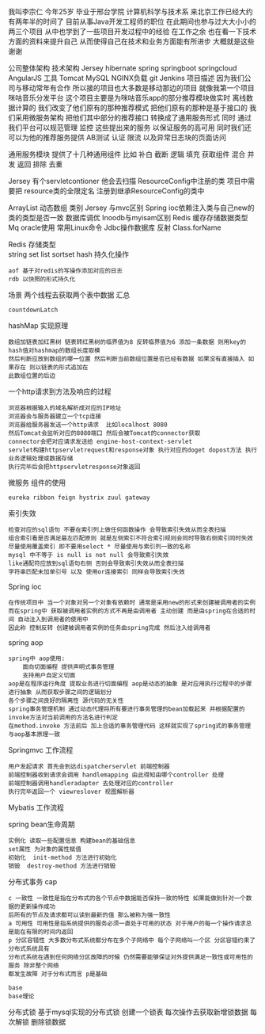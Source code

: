 我叫李宗仁 今年25岁 毕业于邢台学院 计算机科学与技术系 来北京工作已经大约有两年半的时间了 
目前从事Java开发工程师的职位  在此期间也参与过大大小小的两三个项目 从中也学到了一些项目开发过程中的经验 
在工作之余 也在看一下技术方面的资料来提升自己 从而使得自己在技术和业务方面能有所进步 大概就是这些 谢谢


公司整体架构
技术架构 Jersey hibernate spring springboot springcloud AngularJS 
工具 Tomcat MySQL NGINX负载 git Jenkins
项目描述
因为我们公司与移动常年有合作 所以接的项目也大多数是移动那边的项目 就像我第一个项目 咪咕音乐分发平台
 这个项目主要是为咪咕音乐app的部分推荐模块做实时 离线数据计算的 我们改变了他们原有的那种推荐模式 
 把他们原有的那种是基于接口的 我们采用微服务架构 把他们其中部分的推荐接口 转换成了通用服务形式 
 同时 通过我们平台可以规范管理 监控  这些提出来的服务 以保证服务的高可用 同时我们还可以为他的推荐服务提供 
 AB测试 认证 限流 以及异常日志块的页面访问 

通用服务模块 提供了十几种通用组件 比如 补白 截断 逻辑 填充 获取组件 混合 并发 返回 排除 去重  


Jersey 有个servletcontioner 他会去扫描 ResourceConfig中注册的类 项目中需要把 resource类的全限定名 
注册到继承ResourceConfig的类中



ArrayList 动态数组  类别
Jersey 与mvc区别
Spring ioc依赖注入类与自己new的类的类型是否一致
数据库调优
Inoodb与myisam区别
Redis 缓存存储数据类型
Mq oracle使用
常用Linux命令
Jdbc操作数据库
反射
Class.forName


Redis 存储类型  
   string set list sortset hash
持久化操作

    aof 基于对redis的写操作添加对应的日志 
    rdb 以快照的形式持久化
场景 两个线程去获取两个表中数据  汇总

    countdownLatch
hashMap 实现原理

    数组加链表加红黑树 链表转红黑树的临界值为8 反转临界值为6 添加一条数据 则用key的hash值对hashmap的数组长度取模
    然后判断应放到数组的哪一位置 然后判断当前数组位置是否已经有数据 如果没有直接插入 如果存在 则以链表的形式追加在
    此数组位置的后边 
一个http请求到方法及响应的过程

    浏览器根据输入的域名解析成对应的IP地址
    浏览器会与服务器建立一个tcp连接
    浏览器给服务器发送一个http请求  比如localhost 8080
    然后Tomcat会监听对应的8080端口 然后会被Tomcat的connector获取 
    connector会把对应请求发送给 engine-host-context-servlet
    servlet构建httpservletrequest和response对象 执行对应的doget dopost方法 执行业务逻辑处理或数据存储
    执行完毕后会把httpservletresponse对象返回
微服务 组件的使用

    eureka ribbon feign hystrix zuul gateway
索引失效 

    检查对应的sql语句 不要在索引列上做任何函数操作 会导致索引失效从而全表扫描
    组合索引看是否满足最左匹配原则 就是左侧索引不符合索引规则会同时导致右侧索引同时失效
    尽量使用覆盖索引 即不要用select * 尽量使用与索引列一致的名称
    mysql 中不等于 is null is not null 会导致索引失效  
    like通配符应放到sql语句右侧 否则会导致索引失效从而全表扫描
    字符串匹配未加单引号 以及 使用or连接索引 同样会导致索引失效









Spring ioc

    在传统项目中 当一个对象对另一个对象有依赖时 通常是采用new的形式来创建被调用者的实例 
    而在spring中 获取被调用者实例的方式不再是由调用者 主动创建 而是由spring在合适的时间 自动注入到调用者的使用中
    因此称 控制反转 创建被调用者实例的任务由spring完成 然后注入给调用者
spring aop

    spring中 aop使用:
        面向切面编程 提供声明式事务管理 
        支持用户自定义切面
    aop是在程序运行角度 提取业务进行切面编程 aop是动态的抽象 是对应用执行过程中的步骤进行抽象 从而获取步骤之间的逻辑划分
    各个步骤之间良好的隔离性 源代码的无关性
    spring事务管理机制 通过动态代理将所有要进行事务管理的bean加载起来 并根据配置的invoke方法对当前调用的方法名进行判定
    在method.invoke 方法前后 加上合适的事务管理代码 这样就实现了spring式的事务管理 与aop基本原理一致
Springmvc 工作流程

    用户发起请求 首先会到达dispatcherservlet 前端控制器 
    前端控制器收到请求会调用 handlemapping 由此得知由哪个controller 处理
    前端控制器调用handleradapter 去处理对应的controller 
    执行完毕返回一个 viewreslover 视图解析器  
Mybatis 工作流程
   
   
   
spring bean生命周期

    实例化 读取一些配置信息 构建bean的基础信息
    set属性 为对象的属性赋值
    初始化  init-method 方法进行初始化
    销毁  destroy-method 方法进行销毁
    
分布式事务
    cap
    
    c 一致性 一致性是指在分布式的各个节点中数据能否保持一致的特性 如果能做到针对一个数据的更新操作成功
    后所有的节点及请求都可以读到最新的值 那么被称为强一致性
    a 可用性 可用性是指系统提供的服务必须一直处于可用的状态 对于用户的每一个操作请求总是能在有限的时间内返回
    p 分区容错性 大多数分布式系统都分布在多个子网络中 每个子网络叫一个区 分区容错约束了分布式系统具有
    分布式系统在遇到任何网络分区故障的时候 仍然需要能够保证对外提供满足一致性或可用性的服务 除非整个网络
    都发生故障 对于分布式而言 p是基础
    
    base
    base理论
    
    
   
    
    
    
    
    
    
    
    
    
    
    
    
    
    
    
    
    
    
    
    
    
    

分布式锁
    基于mysql实现的分布式锁 创建一个锁表 每次操作去获取新增锁数据 每次解锁 删除锁数据

